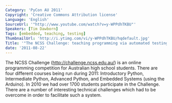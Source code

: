 ```yaml
---
Category: 'PyCon AU 2011'
Copyright: 'Creative Commons Attribution license'
Language: 'English'
SourceUrl: '"http://www.youtube.com/watch?v=y-WPPdhTKBU"'
Speakers: [Tim Dawborn]
Tags: [embedded, teaching, testing]
ThumbnailUrl: 'http://i.ytimg.com/vi/y-WPPdhTKBU/hqdefault.jpg'
Title: '"The NCSS Challenge: teaching programming via automated testing"'
date: '2011-08-22'
---
```

The NCSS Challenge (http://challenge.ncss.edu.au/) is an online programming
competition for Australian high school students. There are four different
courses being run during 2011: Introductory Python, Intermediate Python,
Advanced Python, and Embedded Systems (using the Arduino). In 2010 we had over
1700 students participate in the Challenge. There are a number of interesting
technical challenges which had to be overcome in order to facilitate such a
system.

